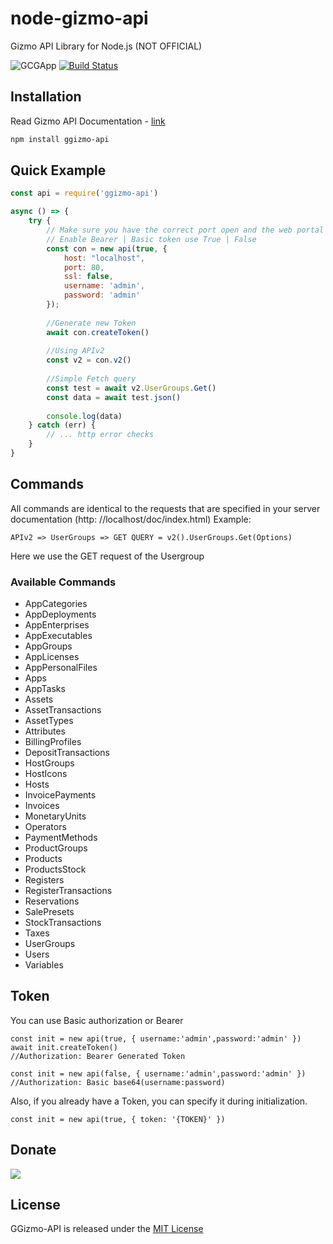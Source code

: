 # node-gizmo-api
Gizmo API Library for Node.js (NOT OFFICIAL) 

![GCGApp](https://ggbook.ru/AdminPanel/public/images/favicon-32x32.png)
[![Build Status](https://travis-ci.org/joemccann/dillinger.svg?branch=master)](https://travis-ci.org/keza3d/ggizmo-api)

## Installation
Read Gizmo API Documentation - [link](http://cloud.gizmopowered.net/doc/index.html)
```bash
npm install ggizmo-api
```

## Quick Example
```js
const api = require('ggizmo-api')

async () => {
    try {
        // Make sure you have the correct port open and the web portal enabled in the settings.
        // Enable Bearer | Basic token use True | False
        const con = new api(true, {
            host: "localhost",
            port: 80,
            ssl: false,
            username: 'admin',
            password: 'admin'
        });
        
        //Generate new Token
        await con.createToken()
        
        //Using APIv2
        const v2 = con.v2()
        
        //Simple Fetch query
        const test = await v2.UserGroups.Get()
        const data = await test.json()
        
        console.log(data)
    } catch (err) {
        // ... http error checks
    }
}
```

## Commands
All commands are identical to the requests that are specified in your server documentation (http: //localhost/doc/index.html)
Example:
```
APIv2 => UserGroups => GET QUERY = v2().UserGroups.Get(Options)
```
Here we use the GET request of the Usergroup

### Available Commands
 - AppCategories
 - AppDeployments
 - AppEnterprises
 - AppExecutables
 - AppGroups
 - AppLicenses
 - AppPersonalFiles
 - Apps
 - AppTasks
 - Assets
 - AssetTransactions
 - AssetTypes
 - Attributes
 - BillingProfiles
 - DepositTransactions
 - HostGroups
 - HostIcons
 - Hosts
 - InvoicePayments
 - Invoices
 - MonetaryUnits
 - Operators
 - PaymentMethods
 - ProductGroups
 - Products
 - ProductsStock
 - Registers
 - RegisterTransactions
 - Reservations
 - SalePresets
 - StockTransactions
 - Taxes
 - UserGroups
 - Users
 - Variables 

## Token
You can use Basic authorization or Bearer
```
const init = new api(true, { username:'admin',password:'admin' })
await init.createToken()
//Authorization: Bearer Generated Token

const init = new api(false, { username:'admin',password:'admin' })
//Authorization: Basic base64(username:password)
```
Also, if you already have a Token, you can specify it during initialization.
```
const init = new api(true, { token: '{TOKEN}' })
```

## Donate
[![](https://lh3.googleusercontent.com/proxy/AAy4TAWXHi0QZM8raIVMc_sGy9swMxc1dkQqidF-FWlEdXk3DKxYEoqUJLlryK9uPQOyoOREjZCWm1jIWDIVaihV21eOMqpZhFxJSo8Xsv6HCv4H)](https://www.paypal.me/alexzubar)


## License
GGizmo-API is released under the [MIT License](https://github.com/KeZA3D/ggizmo-api/blob/main/LICENSE)